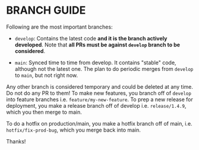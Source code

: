 # BRANCH GUIDE

Following are the most important branches:

- `develop`: Contains the latest code **and it is the branch actively developed**. Note that **all PRs must be against `develop` branch to be considered**. 

- `main`: Synced time to time from develop. It contains "stable" code, although not the latest one. The plan to do periodic merges from `develop` to `main`, but not right now.

Any other branch is considered temporary and could be deleted at any time. Do not do any PR to them!
To make new features, you branch off of `develop` into feature branches i.e. `feature/my-new-feature`. To prep a new release for deployment, you make a release branch off of develop i.e. `release/1.4.9`, which you then merge to main. 

To do a hotfix on production/main, you make a hotfix branch off of main, i.e. `hotfix/fix-prod-bug`, which you merge back into main.

Thanks!
